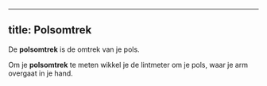 ***

## title: Polsomtrek

De **polsomtrek** is de omtrek van je pols.

Om je **polsomtrek** te meten wikkel je de lintmeter om je pols, waar je arm overgaat in je hand.
